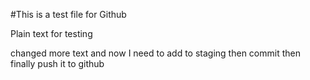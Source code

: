 #This is a test file for Github

Plain text for testing

changed more text and now I need to add to staging 
then commit
then finally push it to github
